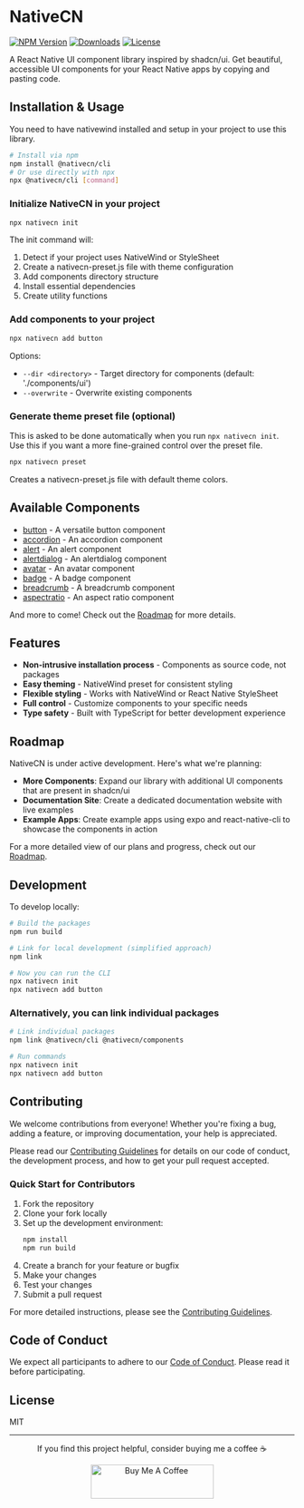 # NativeCN

[![NPM Version](https://img.shields.io/npm/v/@nativecn/cli.svg)](https://www.npmjs.com/package/@nativecn/cli)
[![Downloads](https://img.shields.io/npm/dm/@nativecn/cli.svg)](https://www.npmjs.com/package/@nativecn/cli)
[![License](https://img.shields.io/npm/l/@nativecn/cli.svg)](https://github.com/tailwiinder/nativecn/blob/main/LICENSE)

A React Native UI component library inspired by shadcn/ui. Get beautiful, accessible UI components for your React Native apps by copying and pasting code.

## Installation & Usage

You need to have nativewind installed and setup in your project to use this library.

```bash
# Install via npm
npm install @nativecn/cli
# Or use directly with npx
npx @nativecn/cli [command]
```

### Initialize NativeCN in your project

```bash
npx nativecn init
```

The init command will:

1. Detect if your project uses NativeWind or StyleSheet
2. Create a nativecn-preset.js file with theme configuration
3. Add components directory structure
4. Install essential dependencies
5. Create utility functions

### Add components to your project

```bash
npx nativecn add button
```

Options:

- `--dir <directory>` - Target directory for components (default: './components/ui')
- `--overwrite` - Overwrite existing components

### Generate theme preset file (optional)

This is asked to be done automatically when you run `npx nativecn init`. Use this if you want a more fine-grained control over the preset file.

```bash
npx nativecn preset
```

Creates a nativecn-preset.js file with default theme colors.

## Available Components

- [button](https://github.com/tailwiinder/nativecn/tree/main/packages/cli/templates/button) - A versatile button component
- [accordion](https://github.com/tailwiinder/nativecn/tree/main/packages/cli/templates/accordion) - An accordion component
- [alert](https://github.com/tailwiinder/nativecn/tree/main/packages/cli/templates/alert) - An alert component
- [alertdialog](https://github.com/tailwiinder/nativecn/tree/main/packages/cli/templates/alertdialog) - An alertdialog component
- [avatar](https://github.com/tailwiinder/nativecn/tree/main/packages/cli/templates/avatar) - An avatar component
- [badge](https://github.com/tailwiinder/nativecn/tree/main/packages/cli/templates/badge) - A badge component
- [breadcrumb](https://github.com/tailwiinder/nativecn/tree/main/packages/cli/templates/breadcrumb) - A breadcrumb component
- [aspectratio](https://github.com/tailwiinder/nativecn/tree/main/packages/cli/templates/aspectratio) - An aspect ratio component

And more to come! Check out the [Roadmap](ROADMAP.md) for more details.

## Features

- **Non-intrusive installation process** - Components as source code, not packages
- **Easy theming** - NativeWind preset for consistent styling
- **Flexible styling** - Works with NativeWind or React Native StyleSheet
- **Full control** - Customize components to your specific needs
- **Type safety** - Built with TypeScript for better development experience

## Roadmap

NativeCN is under active development. Here's what we're planning:

- **More Components**: Expand our library with additional UI components that are present in shadcn/ui
- **Documentation Site**: Create a dedicated documentation website with live examples
- **Example Apps**: Create example apps using expo and react-native-cli to showcase the components in action

For a more detailed view of our plans and progress, check out our [Roadmap](ROADMAP.md).

## Development

To develop locally:

```bash
# Build the packages
npm run build

# Link for local development (simplified approach)
npm link

# Now you can run the CLI
npx nativecn init
npx nativecn add button
```

### Alternatively, you can link individual packages

```bash
# Link individual packages
npm link @nativecn/cli @nativecn/components

# Run commands
npx nativecn init
npx nativecn add button
```

## Contributing

We welcome contributions from everyone! Whether you're fixing a bug, adding a feature, or improving documentation, your help is appreciated.

Please read our [Contributing Guidelines](CONTRIBUTING.md) for details on our code of conduct, the development process, and how to get your pull request accepted.

### Quick Start for Contributors

1. Fork the repository
2. Clone your fork locally
3. Set up the development environment:
   ```bash
   npm install
   npm run build
   ```
4. Create a branch for your feature or bugfix
5. Make your changes
6. Test your changes
7. Submit a pull request

For more detailed instructions, please see the [Contributing Guidelines](CONTRIBUTING.md).

## Code of Conduct

We expect all participants to adhere to our [Code of Conduct](CODE_OF_CONDUCT.md). Please read it before participating.

## License

MIT

---

<div align="center">
  <p>If you find this project helpful, consider buying me a coffee ☕</p>
  <a href="https://buymeacoffee.com/tailwiinder">
    <img src="https://cdn.buymeacoffee.com/buttons/v2/default-yellow.png" alt="Buy Me A Coffee" width="217" height="60" />
  </a>
</div>
